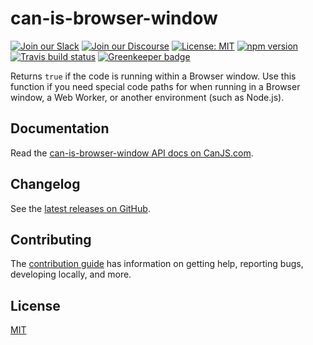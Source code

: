 # can-is-browser-window

[![Join our Slack](https://img.shields.io/badge/slack-join%20chat-611f69.svg)](https://www.bitovi.com/community/slack?utm_source=badge&utm_medium=badge&utm_campaign=pr-badge&utm_content=badge)
[![Join our Discourse](https://img.shields.io/discourse/https/forums.bitovi.com/posts.svg)](https://forums.bitovi.com/?utm_source=badge&utm_medium=badge&utm_campaign=pr-badge&utm_content=badge)
[![License: MIT](https://img.shields.io/badge/license-MIT-blue.svg)](https://github.com/canjs/can-is-browser-window/blob/master/LICENSE)
[![npm version](https://badge.fury.io/js/can-is-browser-window.svg)](https://www.npmjs.com/package/can-is-browser-window)
[![Travis build status](https://travis-ci.org/canjs/can-is-browser-window.svg?branch=master)](https://travis-ci.org/canjs/can-is-browser-window)
[![Greenkeeper badge](https://badges.greenkeeper.io/canjs/can-is-browser-window.svg)](https://greenkeeper.io/)

Returns `true` if the code is running within a Browser window. Use this function if you need special code paths for when running in a Browser window, a Web Worker, or another environment (such as Node.js).

## Documentation

Read the [can-is-browser-window API docs on CanJS.com](https://canjs.com/doc/can-is-browser-window.html).

## Changelog

See the [latest releases on GitHub](https://github.com/canjs/can-is-browser-window/releases).

## Contributing

The [contribution guide](https://github.com/canjs/can-is-browser-window/blob/master/CONTRIBUTING.md) has information on getting help, reporting bugs, developing locally, and more.

## License

[MIT](https://github.com/canjs/can-is-browser-window/blob/master/LICENSE)
